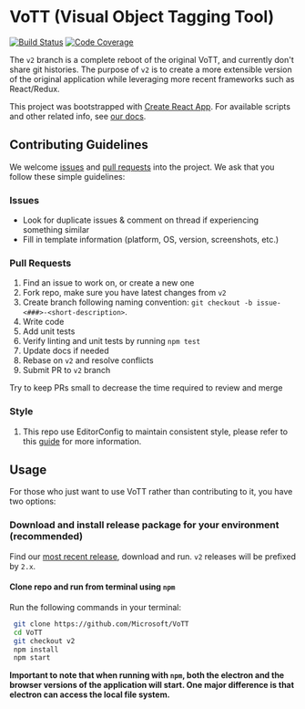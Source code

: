 # VoTT (Visual Object Tagging Tool)

[![Build Status](https://dev.azure.com/msft-vott/VoTT/_apis/build/status/VoTT-CI?branchName=v2)](https://dev.azure.com/msft-vott/VoTT/_build/latest?definitionId=6?branchName=v2) [![Code Coverage](https://codecov.io/gh/Microsoft/VoTT/branch/v2/graph/badge.svg)](https://codecov.io/gh/Microsoft/VoTT)

The `v2` branch is a complete reboot of the original VoTT, and currently don't share git histories. The purpose of `v2` is to create a more extensible version of the original application while leveraging more recent frameworks such as React/Redux.

This project was bootstrapped with [Create React App](https://github.com/facebook/create-react-app). For available scripts and other related info, see [our docs](docs/REACTAPP.md).

## Contributing Guidelines

We welcome [issues](https://github.com/Microsoft/VoTT/issues) and [pull requests](https://github.com/Microsoft/VoTT/pulls) into the project. We ask that you follow these simple guidelines:

### Issues

- Look for duplicate issues & comment on thread if experiencing something similar
- Fill in template information (platform, OS, version, screenshots, etc.) 

### Pull Requests

1. Find an issue to work on, or create a new one
2. Fork repo, make sure you have latest changes from `v2`
3. Create branch following naming convention: `git checkout -b issue-<###>-<short-description>`.
4. Write code
5. Add unit tests
6. Verify linting and unit tests by running `npm test`
7. Update docs if needed
8. Rebase on `v2` and resolve conflicts
9. Submit PR to `v2` branch

Try to keep PRs small to decrease the time required to review and merge

### Style

1. This repo use EditorConfig to maintain consistent style, please refer to
   this [guide](docs/STYLE.md) for more information.

## Usage

For those who just want to use VoTT rather than contributing to it, you have two options:

### Download and install release package for your environment (recommended)

   Find our [most recent release](https://github.com/Microsoft/VoTT/releases), download and run. `v2` releases will be prefixed by `2.x`.

#### Clone repo and run from terminal using `npm`

   Run the following commands in your terminal:

   ```bash
    git clone https://github.com/Microsoft/VoTT
    cd VoTT
    git checkout v2
    npm install
    npm start
   ```

   **Important to note that when running with `npm`, both the electron and the browser versions of the application will start. One major difference is that electron can access the local file system.**

